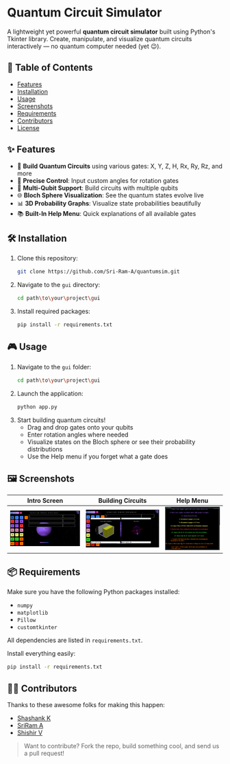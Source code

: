 

# Quantum Circuit Simulator

A lightweight yet powerful **quantum circuit simulator** built using Python's Tkinter library. Create, manipulate, and visualize quantum circuits interactively — no quantum computer needed (yet 😉).

## 🚀 Table of Contents
- [Features](#features)
- [Installation](#installation)
- [Usage](#usage)
- [Screenshots](#screenshots)
- [Requirements](#requirements)
- [Contributors](#contributors)
- [License](#license)

## ✨ Features
- 🧱 **Build Quantum Circuits** using various gates: X, Y, Z, H, Rx, Ry, Rz, and more
- 🎯 **Precise Control**: Input custom angles for rotation gates
- 🧠 **Multi-Qubit Support**: Build circuits with multiple qubits
- 🌐 **Bloch Sphere Visualization**: See the quantum states evolve live
- 📊 **3D Probability Graphs**: Visualize state probabilities beautifully
- 📚 **Built-In Help Menu**: Quick explanations of all available gates

## 🛠️ Installation

1. Clone this repository:
   ```bash
   git clone https://github.com/Sri-Ram-A/quantumsim.git
   ```
2. Navigate to the `gui` directory:
   ```bash
   cd path\to\your\project\gui
   ```
3. Install required packages:
   ```bash
   pip install -r requirements.txt
   ```

## 🎮 Usage

1. Navigate to the `gui` folder:
   ```bash
   cd path\to\your\project\gui
   ```
2. Launch the application:
   ```bash
   python app.py
   ```
3. Start building quantum circuits!
   - Drag and drop gates onto your qubits
   - Enter rotation angles where needed
   - Visualize states on the Bloch sphere or see their probability distributions
   - Use the Help menu if you forget what a gate does

## 🖼️ Screenshots

| Intro Screen | Building Circuits | Help Menu |
|:------------:|:-----------------:|:---------:|
| ![Intro Image](images/intro.png) | ![Working Image](images/working.png) | ![Help Image](images/help.png) |

## 📦 Requirements

Make sure you have the following Python packages installed:
- `numpy`
- `matplotlib`
- `Pillow`
- `customtkinter`

All dependencies are listed in `requirements.txt`.

Install everything easily:
```bash
pip install -r requirements.txt
```

## 👨‍💻 Contributors

Thanks to these awesome folks for making this happen:

- [Shashank K](https://github.com/00xshashank)
- [SriRam A](https://github.com/Sri-Ram-A)
- [Shishir V](https://github.com/yourusername3)

> Want to contribute? Fork the repo, build something cool, and send us a pull request!
